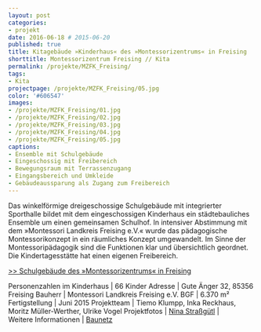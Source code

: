 ```yaml
---
layout: post
categories:
- projekt
date: 2016-06-18 # 2015-06-20
published: true
title: Kitagebäude »Kinderhaus« des »Montessorizentrums« in Freising
shorttitle: Montessorizentrum Freising // Kita 
permalink: /projekte/MZFK_Freising/
tags: 
- Kita
projectpage: /projekte/MZFK_Freising/05.jpg
color: '#606547'
images:
- /projekte/MZFK_Freising/01.jpg
- /projekte/MZFK_Freising/02.jpg
- /projekte/MZFK_Freising/03.jpg
- /projekte/MZFK_Freising/04.jpg
- /projekte/MZFK_Freising/05.jpg
captions:
- Ensemble mit Schulgebäude
- Eingeschossig mit Freibereich
- Bewegungsraum mit Terrassenzugang
- Eingangsbereich und Umkleide
- Gebäudeaussparung als Zugang zum Freibereich
---
```

Das winkelförmige dreigeschossige Schulgebäude mit integrierter Sporthalle bildet mit dem eingeschossigen Kinderhaus ein städtebauliches Ensemble um einen gemeinsamen Schulhof. In intensiver Abstimmung mit dem »Montessori Landkreis Freising e.V.« wurde das pädagogische Montessorikonzept in ein räumliches Konzept umgewandelt. Im Sinne der Montessoripädagogik sind die Funktionen klar und übersichtlich geordnet. Die Kindertagesstätte hat einen eigenen Freibereich.

[\>> Schulgebäude des »Montessorizentrums« in Freising](../projekte/MZFS_Freising/)

Personenzahlen im Kinderhaus	|	66 Kinder
Adresse							|	Gute Änger 32, 85356 Freising
Bauherr							|	Montessori Landkreis Freising e.V.
BGF								|	6.370 m²
Fertigstellung					|	Juni 2015
Projektteam						|	Tiemo Klumpp, Inka Reckhaus, Moritz Müller-Werther, Ulrike Vogel
Projektfotos					|	[Nina Straßgütl](http://www.ninastrg.de/) 
                    |    
Weitere Informationen    |   [Baunetz](http://www.baunetz.de/meldungen/Meldungen-Montessorizentrum_in_Freising_4592549.html)

